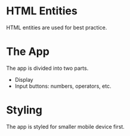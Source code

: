 
# HTML Entities
HTML entities are used for best practice.




# The App
The app is divided into two parts.
- Display
- Input buttons: numbers, operators, etc.




# Styling
The app is styled for smaller mobile device first.